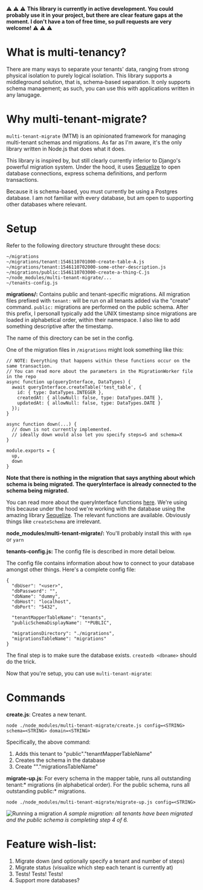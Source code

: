 ⚠️ ⚠️ ⚠️
**This library is currently in active development. You could probably use it in your project, but there are clear feature gaps at the moment. I don't have a ton of free time, so pull requests are very welcome!**
⚠️ ⚠️ ⚠️

# What is multi-tenancy?

There are many ways to separate your tenants' data, ranging from strong physical isolation to purely logical isolation. This library supports a middleground solution, that is, schema-based separation. It only supports schema management; as such, you can use this with applications written in any lanugage.

# Why multi-tenant-migrate?

`multi-tenant-migrate` (MTM) is an opinionated framework for managing multi-tenant schemas and migrations. As far as I'm aware, it's the only library written in Node.js that does what it does.

This library is inspired by, but still clearly currently inferior to Django's powerful migration system. Under the hood, it uses [Sequelize](http://docs.sequelizejs.com/) to open database connections, express schema definitions, and perform transactions.

Because it is schema-based, you must currently be using a Postgres database. I am not familiar with every database, but am open to supporting other databases where relevant.

# Setup

Refer to the following directory structure throught these docs:

```
~/migrations
~/migrations/tenant:1546110701000-create-table-A.js
~/migrations/tenant:1546110702000-some-other-description.js
~/migrations/public:1546110703000-create-a-thing-C.js
~/node_modules/multi-tenant-migrate/...
~/tenants-config.js
```

**migrations/:** Contains public and tenant-specific migrations. All migration files prefixed with `tenant:` will be run on all tenants added via the "create" command. `public:` migrations are performed on the public schema. After this prefix, I personall typically add the UNIX timestamp since migrations are loaded in alphabetical order, within their namespace. I also like to add something descriptive after the timestamp.

The name of this directory can be set in the config.

One of the migration files in `/migrations` might look something like this:

```
// NOTE: Everything that happens within these functions occur on the same transaction.
// You can read more about the parameters in the MigrationWorker file in the repo
async function up(queryInterface, DataTypes) {
  await queryInterface.createTable('test_table', {
    id: { type: DataTypes.INTEGER },
    createdAt: { allowNull: false, type: DataTypes.DATE },
    updatedAt: { allowNull: false, type: DataTypes.DATE }
  });
}

async function down(...) {
  // down is not currently implemented.
  // ideally down would also let you specify steps=S and schema=X
}

module.exports = {
  up,
  down
}

```

**Note that there is nothing in the migration that says anything about which schema is being migrated. The queryInterface is already connected to the schema being migrated.**

You can read more about the queryInterface functions [here](http://docs.sequelizejs.com/class/lib/query-interface.js~QueryInterface.html). We're using this because under the hood we're working with the database using the amazing library [Sequelize](http://docs.sequelizejs.com/). The relevant functions are available. Obviously things like `createSchema` are irrelevant.

**node_modules/multi-tenant-migrate/:** You'll probably install this with `npm` or `yarn`

**tenants-config.js:** The config file is described in more detail below.

The config file contains information about how to connect to your database amongst other things. Here's a complete config file:

```
{
  "dbUser": "<user>",
  "dbPassword": "",
  "dbName": "dummy",
  "dbHost": "localhost",
  "dbPort": "5432",

  "tenantMapperTableName": "tenants",
  "publicSchemaDisplayName": "*PUBLIC",

  "migrationsDirectory": "./migrations",
  "migrationsTableName": "migrations"
}

```

The final step is to make sure the database exists. `createdb <dbname>` should do the trick.

Now that you're setup, you can use `multi-tenant-migrate`:

# Commands

**create.js**: Creates a new tenant.

`node ./node_modules/multi-tenant-migrate/create.js config=<STRING> schema=<STRING> domain=<STRING>`

Specifically, the above command:
  1. Adds this tenant to "public"."tenantMapperTableName"
  2. Creates the schema in the database
  3. Create "<schema>"."migrationsTableName"

**migrate-up.js**: For every schema in the mapper table, runs all outstanding tenant:* migrations (in alphabetical order). For the public schema, runs all outstanding public:* migrations.

`node ./node_modules/multi-tenant-migrate/migrate-up.js config=<STRING>`

![Running a migration](https://i.imgur.com/5n6wSZJ.png)
_A sample migration: all tenants have been migrated and the public schema is completing step 4 of 6._

# Feature wish-list:
1. Migrate down (and optionally specify a tenant and number of steps)
2. Migrate status (visualize which step each tenant is currently at)
3. Tests! Tests! Tests!
4. Support more databases?
